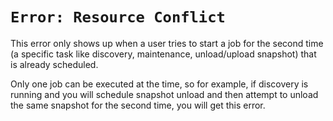 # `Error: Resource Conflict`

This error only shows up when a user tries to start a job for the second
time (a specific task like discovery, maintenance, unload/upload
snapshot) that is already scheduled.

Only one job can be executed at the time, so for example, if discovery
is running and you will schedule snapshot unload and then attempt to
unload the same snapshot for the second time, you will get this error.
